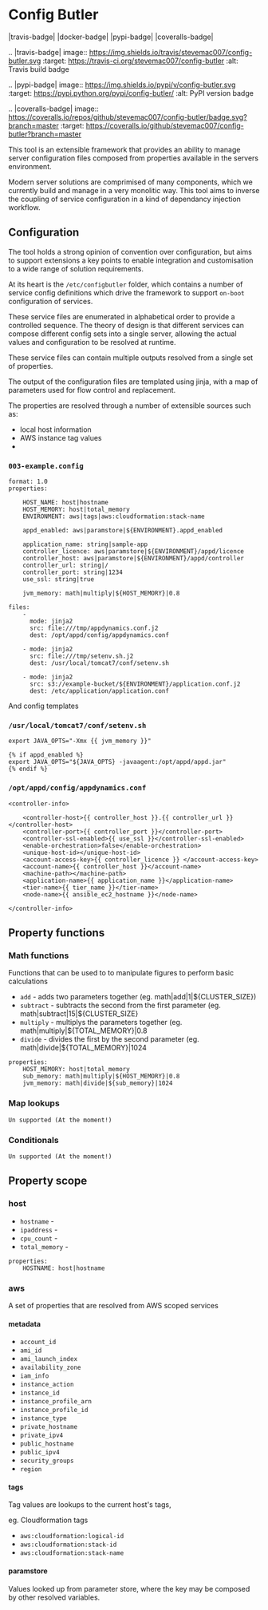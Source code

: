 # Config Butler


|travis-badge| |docker-badge| |pypi-badge| |coveralls-badge|

.. |travis-badge| image:: https://img.shields.io/travis/stevemac007/config-butler.svg
   :target: https://travis-ci.org/stevemac007/config-butler
   :alt: Travis build badge

.. |pypi-badge| image:: https://img.shields.io/pypi/v/config-butler.svg
   :target: https://pypi.python.org/pypi/config-butler/
   :alt: PyPI version badge

.. |coveralls-badge| image:: https://coveralls.io/repos/github/stevemac007/config-butler/badge.svg?branch=master
   :target: https://coveralls.io/github/stevemac007/config-butler?branch=master


This tool is an extensible framework that provides an ability to manage server configuration files composed from properties available in the servers environment.

Modern server solutions are comprimised of many components, which we currently build and manage in a very monolitic way.
This tool aims to inverse the coupling of service configuration in a kind of dependancy injection workflow.

## Configuration

The tool holds a strong opinion of convention over configuration, but aims to support extensions a key points to enable integration and customisation to a wide range of solution requirements.

At its heart is the `/etc/configbutler` folder, which contains a number of service config definitions which drive the framework to support `on-boot` configuration of services.

These service files are enumerated in alphabetical order to provide a controlled sequence.  The theory of design is that different services can compose different config sets into a single server, allowing the actual values and configuration to be resolved at runtime.

These service files can contain multiple outputs resolved from a single set of properties.

The output of the configuration files are templated using jinja, with a map of parameters used for flow control and replacement.

The properties are resolved through a number of extensible sources such as:

* local host information
* AWS instance tag values
*


### `003-example.config`

```
format: 1.0
properties:

    HOST_NAME: host|hostname
    HOST_MEMORY: host|total_memory
    ENVIRONMENT: aws|tags|aws:cloudformation:stack-name

    appd_enabled: aws|paramstore|${ENVIRONMENT}.appd_enabled

    application_name: string|sample-app
    controller_licence: aws|paramstore|${ENVIRONMENT}/appd/licence
    controller_host: aws|paramstore|${ENVIRONMENT}/appd/controller
    controller_url: string|/
    controller_port: string|1234
    use_ssl: string|true

    jvm_memory: math|multiply|${HOST_MEMORY}|0.8

files:
    -
      mode: jinja2
      src: file:///tmp/appdynamics.conf.j2
      dest: /opt/appd/config/appdynamics.conf

    - mode: jinja2
      src: file:///tmp/setenv.sh.j2
      dest: /usr/local/tomcat7/conf/setenv.sh

    - mode: jinja2
      src: s3://example-bucket/${ENVIRONMENT}/application.conf.j2
      dest: /etc/application/application.conf
```

And config templates

### `/usr/local/tomcat7/conf/setenv.sh`

```
export JAVA_OPTS="-Xmx {{ jvm_memory }}"

{% if appd_enabled %}
export JAVA_OPTS="${JAVA_OPTS} -javaagent:/opt/appd/appd.jar"
{% endif %}
```


### `/opt/appd/config/appdynamics.conf`

```
<controller-info>

    <controller-host>{{ controller_host }}.{{ controller_url }}</controller-host>
    <controller-port>{{ controller_port }}</controller-port>
    <controller-ssl-enabled>{{ use_ssl }}</controller-ssl-enabled>
    <enable-orchestration>false</enable-orchestration>
    <unique-host-id></unique-host-id>
    <account-access-key>{{ controller_licence }} </account-access-key>
    <account-name>{{ controller_host }}</account-name>
    <machine-path></machine-path>
    <application-name>{{ application_name }}</application-name>
    <tier-name>{{ tier_name }}</tier-name>
    <node-name>{{ ansible_ec2_hostname }}</node-name>

</controller-info>

```

## Property functions

### Math functions

Functions that can be used to to manipulate figures to perform basic calculations

* `add` - adds two parameters together (eg. math|add|1|${CLUSTER_SIZE})
* `subtract` - subtracts the second from the first parameter (eg. math|subtract|15|${CLUSTER_SIZE}
* `multiply` - multiplys the parameters together (eg. math|multiply|${TOTAL_MEMORY}|0.8
* `divide` - divides the first by the second parameter (eg. math|divide|${TOTAL_MEMORY}|1024

```
properties:
    HOST_MEMORY: host|total_memory
    sub_memory: math|multiply|${HOST_MEMORY}|0.8
    jvm_memory: math|divide|${sub_memory}|1024
```

### Map lookups

`Un supported (At the moment!)`

### Conditionals

`Un supported (At the moment!)`

## Property scope

### host

* `hostname` -
* `ipaddress` -
* `cpu_count` -
* `total_memory` -

```
properties:
    HOSTNAME: host|hostname
```


### aws

A set of properties that are resolved from AWS scoped services

#### metadata

* `account_id`
* `ami_id`
* `ami_launch_index`
* `availability_zone`
* `iam_info`
* `instance_action`
* `instance_id`
* `instance_profile_arn`
* `instance_profile_id`
* `instance_type`
* `private_hostname`
* `private_ipv4`
* `public_hostname`
* `public_ipv4`
* `security_groups`
* `region`

#### tags

Tag values are lookups to the current host's tags,

eg. Cloudformation tags

* `aws:cloudformation:logical-id`
* `aws:cloudformation:stack-id`
* `aws:cloudformation:stack-name`

#### paramstore

Values looked up from parameter store, where the key may be composed by other resolved variables.